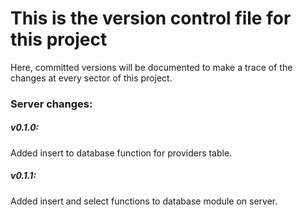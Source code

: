 # This is the **version control file** for this project
Here, committed versions will be documented to make a trace of the changes at every sector of this project.


### Server changes:

##### v0.1.0:
Added insert to database function for providers table.

##### v0.1.1:
Added insert and select functions to database module on server.
